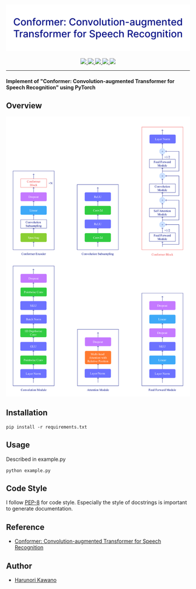 <div align="center">
    <img src="docs/title.png" width="800px">
</div>

<br/>
 <div align="center">
    <a href="https://arxiv.org/pdf/2005.08100.pdf">
        <img src="https://img.shields.io/badge/model-Conformer-red"> 
     </a>
     <a href="https://github.com/HarunoriKawano/Conformer/blob/main/LICENSE">
        <img src="https://img.shields.io/badge/license-Apache--2.0-informational"> 
     </a>
     <a href="https://github.com/pytorch/pytorch">
        <img src="https://img.shields.io/badge/framework-PyTorch-informational"> 
     </a>
     <a href="https://www.python.org/dev/peps/pep-0008/">
        <img src="https://img.shields.io/badge/codestyle-PEP--8-informational"> 
     </a>
    <a href="https://github.com/HarunoriKawano/Conformer">
        <img src="https://img.shields.io/badge/build-passing-success"> 
    </a>
</div>

***

#### Implement of "Conformer: Convolution-augmented Transformer for Speech Recognition" using PyTorch

## Overview
<!-- https://github.com/HarunoriKawano/Conformer/blob/main/docs/overview.png -->
<div align="left">
    <img src="docs/overview.png" width="600px" >
</div>

## Installation
  
```
pip install -r requirements.txt  
```

## Usage

Described in example.py
```
python example.py
```
 
## Code Style
I follow [PEP-8](https://www.python.org/dev/peps/pep-0008/) for code style. Especially the style of docstrings is important to generate documentation.  
  
## Reference
- [Conformer: Convolution-augmented Transformer for Speech Recognition](https://arxiv.org/pdf/2005.08100.pdf)
  
## Author
  
* [Harunori Kawano](https://harunorikawano.github.io/)